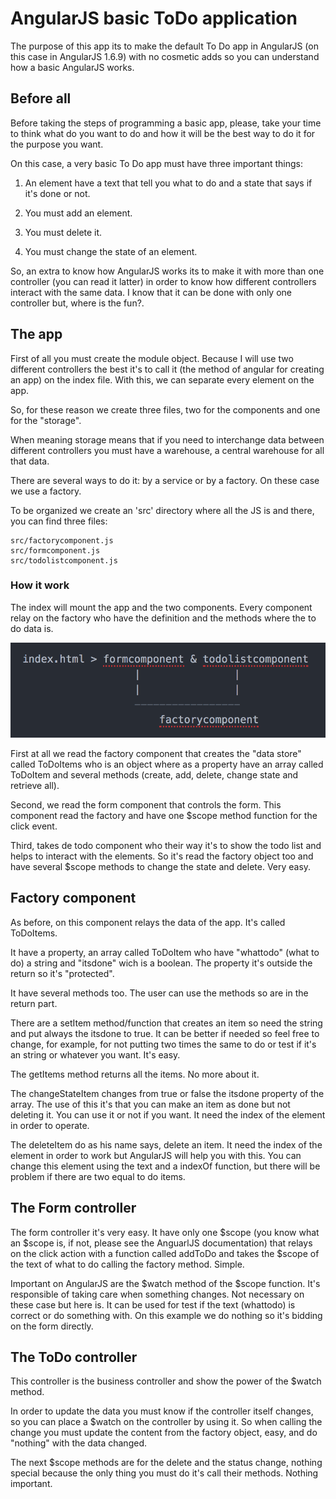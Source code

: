 # AngularJS basic ToDo application

The purpose of this app its to make the default To Do app in AngularJS (on this case in AngularJS 1.6.9) with no cosmetic adds so you can understand how a basic AngularJS works.

## Before all

Before taking the steps of programming a basic app, please, take your time to think what do you want to do and how it will be the best way to do it for the purpose you want.

On this case, a very basic To Do app must have three important things:

1. An element have a text that tell you what to do and a state that says if it's done or not.

2. You must add an element.

3. You must delete it.

4. You must change the state of an element.

So, an extra to know how AngularJS works its to make it with more than one controller (you can read it latter) in order to know how different controllers interact with the same data. I know that it can be done with only one controller but, where is the fun?.

## The app

First of all you must create the module object. Because I will use two different controllers the best it's to call it (the method of angular for creating an app) on the index file. With this, we can separate every element on the app.

So, for these reason we create three files, two for the components and one for the "storage".

When meaning storage means that if you need to interchange data between different controllers you must have a warehouse, a central warehouse for all that data.

There are several ways to do it: by a service or by a factory. On these case we use a factory.

To be organized we create an 'src' directory where all the JS is and there, you can find three files:

```
src/factorycomponent.js
src/formcomponent.js
src/todolistcomponent.js
```

### How it work

The index will mount the app and the two components. Every component relay on the factory who have the definition and the methods where the to do data is.

![alt app architecture](https://github.com/jhderojasUVa/ToDo/blob/master/angularjs/img/architecture.png)

First at all we read the factory component that creates the "data store" called ToDoItems who is an object where as a property have an array called ToDoItem and several methods (create, add, delete, change state and retrieve all).

Second, we read the form component that controls the form. This component read the factory and have one $scope method function for the click event.

Third, takes de todo component who their way it's to show the todo list and helps to interact with the elements. So it's read the factory object too and have several $scope methods to change the state and delete. Very easy.


## Factory component

As before, on this component relays the data of the app. It's called ToDoItems.

It have a property, an array called ToDoItem who have "whattodo" (what to do) a string and "itsdone" wich is a boolean. The property it's outside the return so it's "protected".

It have several methods too. The user can use the methods so are in the return part.

There are a setItem method/function that creates an item so need the string and put always the itsdone to true. It can be better if needed so feel free to change, for example, for not putting two times the same to do or test if it's an string or whatever you want. It's easy.

The getItems method returns all the items. No more about it.

The changeStateItem changes from true or false the itsdone property of the array. The use of this it's that you can make an item as done but not deleting it. You can use it or not if you want. It need the index of the element in order to operate.

The deleteItem do as his name says, delete an item. It need the index of the element in order to work but AngularJS will help you with this. You can change this element using the text and a indexOf function, but there will be problem if there are two equal to do items.

## The Form controller

The form controller it's very easy. It have only one $scope (you know what an $scope is, if not, please see the AnguarlJS documentation) that relays on the click action with a function called addToDo and takes the $scope of the text of what to do calling the factory method. Simple.

Important on AngularJS are the $watch method of the $scope function. It's responsible of taking care when something changes. Not necessary on these case but here is. It can be used for test if the text (whattodo) is correct or do something with. On this example we do nothing so it's bidding on the form directly.

## The ToDo controller

This controller is the business controller and show the power of the $watch method.

In order to update the data you must know if the controller itself changes, so you can place a $watch on the controller by using it. So when calling the change you must update the content from the factory object, easy, and do "nothing" with the data changed.

The next $scope methods are for the delete and the status change, nothing special because the only thing you must do it's call their methods. Nothing important.
